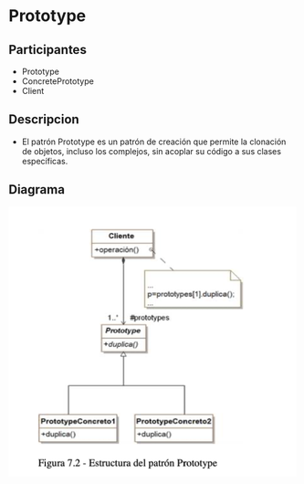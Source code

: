# Prototype
## Participantes
* Prototype 
* ConcretePrototype
* Client

## Descripcion

* El patrón Prototype es un patrón de creación que permite la clonación de objetos, incluso los complejos, sin acoplar su código a sus clases específicas.

## Diagrama
![Prototype](diagrama/prototype.png)